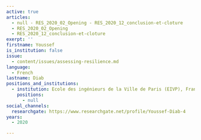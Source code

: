 ```yaml
---
active: true
articles:
  - null - RES_2020_02_Opening - RES_2020_12_conclusion-et-cloture
  - RES_2020_02_Opening
  - RES_2020_12_conclusion-et-cloture
exerpt: ''
firstname: Youssef
is_institution: false
issue:
  - content/issues/assessing-resilience.md
language:
  - French
lastname: Diab
positions_and_institutions:
  - institution: Ecole des ingénieurs de la Ville de Paris (EIVP), France
    positions:
      - null
social_channels:
  researchgate: https://www.researchgate.net/profile/Youssef-Diab-4
years:
  - 2020

---
```

